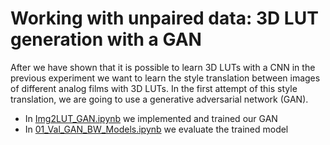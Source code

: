 # Working with unpaired data: 3D LUT generation with a GAN

After we have shown that it is possible to learn 3D LUTs with a CNN in  the previous experiment we want to learn the style translation between  images of different analog films with 3D LUTs. In the first attempt of  this style translation, we are going to use a generative adversarial  network (GAN).

- In [Img2LUT_GAN.ipynb](https://github.com/ns144/3D-LUT/blob/main/02_GAN_Img2LUT/Img2LUT_GAN.ipynb) we implemented and trained our GAN
- In [01_Val_GAN_BW_Models.ipynb](https://github.com/ns144/3D-LUT/blob/main/02_GAN_Img2LUT/01_Val_GAN_BW_Models.ipynb) we evaluate the trained model
